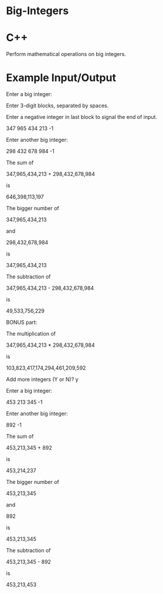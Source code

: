 # Big-Integers
# C++
Perform mathematical operations on big integers.
# Example Input/Output
 Enter a big integer:
 
 Enter 3-digit blocks, separated by spaces.
 
 Enter a negative integer in last block to signal the end of input.
 
 347 965 434 213 -1
 
 Enter another big integer:
 
 298 432 678 984 -1
 
 The sum of
 
 347,965,434,213 + 298,432,678,984
 
 is
 
 646,398,113,197
 
 The bigger number of
 
 347,965,434,213
 
 and
 
 298,432,678,984
 
 is
 
 347,965,434,213
 
 The subtraction of
 
 347,965,434,213 - 298,432,678,984
 
 is
 
 49,533,756,229
 
 BONUS part:
 
 The multiplication of
 
 347,965,434,213 * 298,432,678,984
 
 is
 
 103,823,417,174,294,461,209,592
 
 Add more integers (Y or N)? y
 
 Enter a big integer:
 
 453 213 345 -1
 
 Enter another big integer:
 
 892 -1
 
 The sum of
 
 453,213,345 + 892
 
 is
 
 453,214,237
 
 The bigger number of
 
 453,213,345
 
 and
 
 892
 
 is
 
 453,213,345
 
 The subtraction of
 
 453,213,345 - 892
 
 is
 
 453,213,453
